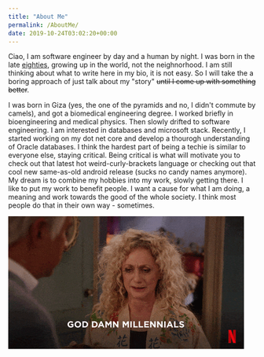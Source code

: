 ```yaml
---
title: "About Me"
permalink: /AboutMe/
date: 2019-10-24T03:02:20+00:00
---
```


Ciao, I am software engineer by day and a human by night. I was born in the late [eighties](https://en.wikipedia.org/wiki/1980s), growing up in the world, not the neighnorhood. I am still thinking about what to write here in my bio, it is not easy. So I will take the a boring approach of just talk about my "story" ~~until I come up with something better~~. 

I was born in Giza (yes, the one of the pyramids and no, I didn't commute by camels), and got a biomedical engineering degree. I worked briefly in bioengineering and medical physics. Then slowly drifted to software engineering. I am interested in databases and microsoft stack. Recently, I started working on my dot net core and develop a thourogh understanding of Oracle databases. I think the hardest part of being a techie is similar to everyone else, staying critical. Being critical is what will motivate you to check out that latest hot weird-curly-brackets language or checking out that cool new same-as-old android release (sucks no candy names anymore). My dream is to combine my hobbies into my work, slowly getting there.
I like to put my work to benefit people. I want a cause for what I am doing, a meaning and work towards the good of the whole society. I think most people do that in their own way - sometimes.

![being snowflake](..\assets\images\goddamn_millenials.gif)